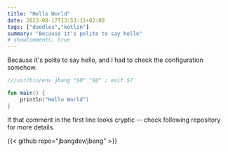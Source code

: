 ```yaml
---
title: "Hello World"
date: 2023-08-17T13:53:11+02:00
tags: ["doodles","kotlin"]
summary: "Because it's polite to say hello"
# showComments: true
---
```


Because it's polite to say hello, and I had to check the configuration somehow.

```kotlin {title=hello.kt}
///usr/bin/env jbang "$0" "$@" ; exit $?

fun main() {
    println("Hello World")
}
```

If that comment in the first line looks cryptic -- check following repository
for more details.

{{< github repo="jbangdev/jbang" >}}
